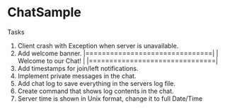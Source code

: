 # ChatSample

Tasks
1. Client crash with Exception when server is unavailable.
2. Add welcome banner.
   |===============================|
   |     Welcome to our Chat!      |
   |===============================|
3. Add timestamps for join/left notifications.
4. Implement private messages in the chat.
5. Add chat log to save everything in the servers log file.
6. Create command that shows log contents in the chat.
7. Server time is shown in Unix format, change it to full Date/Time